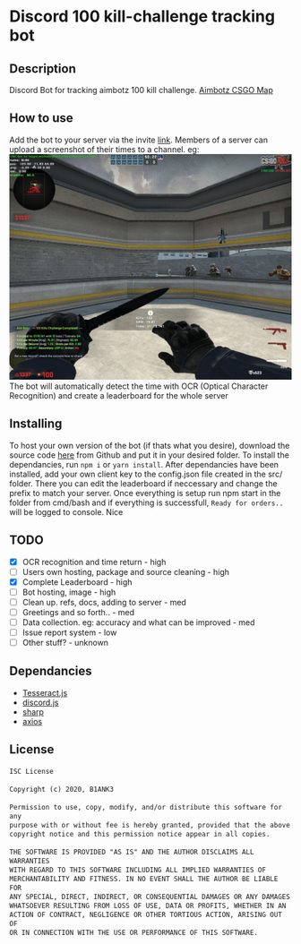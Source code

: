 # Discord 100 kill-challenge tracking bot #

## Description ##   

Discord Bot for tracking aimbotz 100 kill challenge. [Aimbotz CSGO Map](https://steamcommunity.com/sharedfiles/filedetails/?l=english&id=243702660)

## How to use ##

Add the bot to your server via the invite [link](https://discord.com/api/oauth2/authorize?client_id=777921727555698729&permissions=256064&scope=bot). Members of a server can upload a screenshot of their times to a channel.
eg: ![Example Upload Image](https://github.com/B1ANK3/discord_100kc/blob/master/res/example.jpg)
The bot will automatically detect the time with OCR (Optical Character Recognition) and create a leaderboard for the whole server

## Installing ##

To host your own version of the bot (if thats what you desire), download the source code [here](#) from Github and put it in your desired folder.
To install the dependancies, run `npm i` or `yarn install`. After dependancies have been installed, add your own client key to the config.json file
created in the src/ folder. There you can edit the leaderboard if neccessary and change the prefix to match your server. Once everything is setup 
run npm start in the folder from cmd/bash and if everything is successfull, `Ready for orders..` will be logged to console. Nice

## TODO

- [x] OCR recognition and time return - high
- [ ] Users own hosting, package and source cleaning - high
- [x] Complete Leaderboard - high
- [ ] Bot hosting, image - high
- [ ] Clean up. refs, docs, adding to server - med
- [ ] Greetings and so forth.. - med
- [ ] Data collection. eg: accuracy and what can be improved - med
- [ ] Issue report system - low 
- [ ] Other stuff? - unknown

## Dependancies ###

* [Tesseract.js](https://github.com/naptha/tesseract.js)
* [discord.js](https://github.com/discordjs/discord.js)
* [sharp](https://github.com/lovell/sharp)
* [axios](https://github.com/axios/axios)

## License ##

    ISC License

    Copyright (c) 2020, B1ANK3

    Permission to use, copy, modify, and/or distribute this software for any
    purpose with or without fee is hereby granted, provided that the above
    copyright notice and this permission notice appear in all copies.

    THE SOFTWARE IS PROVIDED "AS IS" AND THE AUTHOR DISCLAIMS ALL WARRANTIES
    WITH REGARD TO THIS SOFTWARE INCLUDING ALL IMPLIED WARRANTIES OF
    MERCHANTABILITY AND FITNESS. IN NO EVENT SHALL THE AUTHOR BE LIABLE FOR
    ANY SPECIAL, DIRECT, INDIRECT, OR CONSEQUENTIAL DAMAGES OR ANY DAMAGES
    WHATSOEVER RESULTING FROM LOSS OF USE, DATA OR PROFITS, WHETHER IN AN
    ACTION OF CONTRACT, NEGLIGENCE OR OTHER TORTIOUS ACTION, ARISING OUT OF
    OR IN CONNECTION WITH THE USE OR PERFORMANCE OF THIS SOFTWARE. 